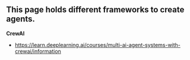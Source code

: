 This page holds different frameworks to create agents.
---
**CrewAI**
- https://learn.deeplearning.ai/courses/multi-ai-agent-systems-with-crewai/information
